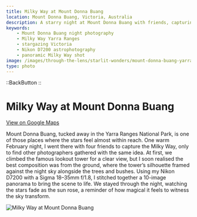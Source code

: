 ```yaml
---
title: Milky Way at Mount Donna Buang
location: Mount Donna Buang, Victoria, Australia
description: A starry night at Mount Donna Buang with friends, capturing the Milky Way and the tower silhouette in a panoramic shot of the Yarra Ranges sky.
keywords:
    - Mount Donna Buang night photography
    - Milky Way Yarra Ranges
    - stargazing Victoria
    - Nikon D7200 astrophotography
    - panoramic Milky Way shot
image: /images/through-the-lens/starlit-wonders/mount-donna-buang-yarra-ranges-national-park.jpg
type: photo
---
```


::BackButton
::

# Milky Way at Mount Donna Buang

<a href="https://www.google.com/maps/search/?api=1&query=Mount+Donna+Buang,+Victoria,+Australia" target="_blank" rel="noopener noreferrer">View on Google Maps</a>

Mount Donna Buang, tucked away in the Yarra Ranges National Park, is one of those places where the stars feel almost within reach. One warm February night, I went there with four friends to capture the Milky Way, only to find other photographers gathered with the same idea. At first, we climbed the famous lookout tower for a clear view, but I soon realised the best composition was from the ground, where the tower’s silhouette framed against the night sky alongside the trees and bushes. Using my Nikon D7200 with a Sigma 18–35mm f/1.8, I stitched together a 10-image panorama to bring the scene to life. We stayed through the night, watching the stars fade as the sun rose, a reminder of how magical it feels to witness the sky transform.

![Milky Way at Mount Donna Buang](/images/through-the-lens/starlit-wonders/mount-donna-buang-yarra-ranges-national-park.jpg)

<div class="mb-8"></div>
